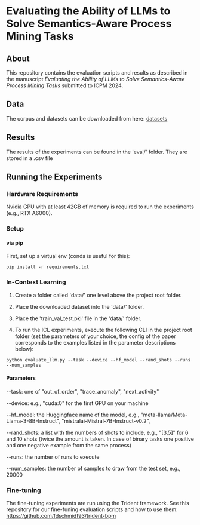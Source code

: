 # Evaluating the Ability of LLMs to Solve Semantics-Aware Process Mining Tasks

## About
This repository contains the evaluation scripts and results as described in the manuscript
<i>Evaluating the Ability of LLMs to Solve Semantics-Aware Process Mining Tasks</i> submitted to ICPM 2024.

## Data
The corpus and datasets can be downloaded from here: [datasets](https://zenodo.org/records/11276246)

## Results
The results of the experiments can be found in the 'eval/' folder. They are stored in a .csv file 

## Running the Experiments
### Hardware Requirements
Nvidia GPU with at least 42GB of memory is required to run the experiments (e.g., RTX A6000).

### Setup 
#### via pip

First, set up a virtual env (conda is useful for this):

```shell
pip install -r requirements.txt
```

### In-Context Learning

1. Create a folder called 'data/' one level above the project root folder.
2. Place the downloaded dataset into the 'data/' folder.
3. Place the 'train_val_test.pkl' file in the 'data/' folder.

4. To run the ICL experiments, execute the following CLI in the project root folder (set the parameters of your choice, the config of the paper corresponds to the examples listed in the parameter descriptions below):
```shell
python evaluate_llm.py --task --device --hf_model --rand_shots --runs --num_samples
```

#### Parameters
--task: one of "out_of_order", "trace_anomaly", "next_activity"

--device: e.g., "cuda:0" for the first GPU on your machine

--hf_model: the Huggingface name of the model, e.g., "meta-llama/Meta-Llama-3-8B-Instruct", "mistralai-Mistral-7B-Instruct-v0.2", 

--rand_shots: a list with the numbers of shots to include, e.g., "[3,5]" for 6 and 10 shots (twice the amount is taken.
In case of binary tasks one positive and one negative example from the same process)

--runs: the number of runs to execute

--num_samples: the number of samples to draw from the test set, e.g., 20000

### Fine-tuning
The fine-tuning experiments are run using the Trident framework. See this repository for our fine-funing evaluation scripts and how to use them:
https://github.com/fdschmidt93/trident-bpm
